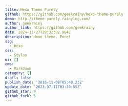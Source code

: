 ```yaml
---
title: Hexo Theme Purely
github: https://github.com/geekrainy/hexo-theme-purely
demo: http://theme-purely.rainylog.com/
author: geekrainy
author_link: https://github.com/geekrainy
date: 2024-11-27T20:32:02.864Z
description: Hexo theme. Pure!
ssg:
  - Hexo
css:
  - Stylus
ui: []
cms:
  - Markdown
category: []
draft: false
publish_date: '2016-11-08T05:48:23Z'
update_date: '2023-07-11T03:30:55Z'
github_star: 9
github_fork: 5
---
```

